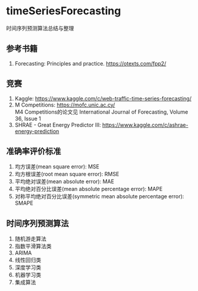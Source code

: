 # timeSeriesForecasting
时间序列预测算法总结与整理
## 参考书籍
1. Forecasting: Principles and practice. https://otexts.com/fpp2/
## 竞赛
1. Kaggle: https://www.kaggle.com/c/web-traffic-time-series-forecasting/
2. M Competitions: https://mofc.unic.ac.cy/    
M4 Competitions的论文见 International Journal of Forecasting, Volume 36, Issue 1
3. SHRAE - Great Energy Predictor III: https://www.kaggle.com/c/ashrae-energy-prediction
## 准确率评价标准
1. 均方误差(mean square error): MSE
2. 均方根误差(root mean square error): RMSE
3. 平均绝对误差(mean absolute error): MAE
4. 平均绝对百分比误差(mean absolute percentage error): MAPE
5. 对称平均绝对百分比误差(symmetric mean absolute percentage error): SMAPE
## 时间序列预测算法
1. 随机游走算法
2. 指数平滑算法类
3. ARIMA
4. 线性回归类
5. 深度学习类
6. 机器学习类
7. 集成算法
